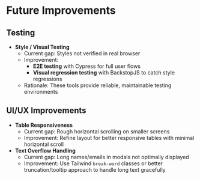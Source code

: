 # Future Improvements

## Testing

- **Style / Visual Testing**
  - Current gap: Styles not verified in real browser
  - Improvement:
    - **E2E testing** with Cypress for full user flows
    - **Visual regression testing** with BackstopJS to catch style regressions
  - Rationale: These tools provide reliable, maintainable testing environments

## UI/UX Improvements

- **Table Responsiveness**
  - Current gap: Rough horizontal scrolling on smaller screens
  - Improvement: Refine layout for better responsive tables with minimal horizontal scroll
- **Text Overflow Handling**
  - Current gap: Long names/emails in modals not optimally displayed
  - Improvement: Use Tailwind `break-word` classes or better truncation/tooltip approach to handle long text gracefully
